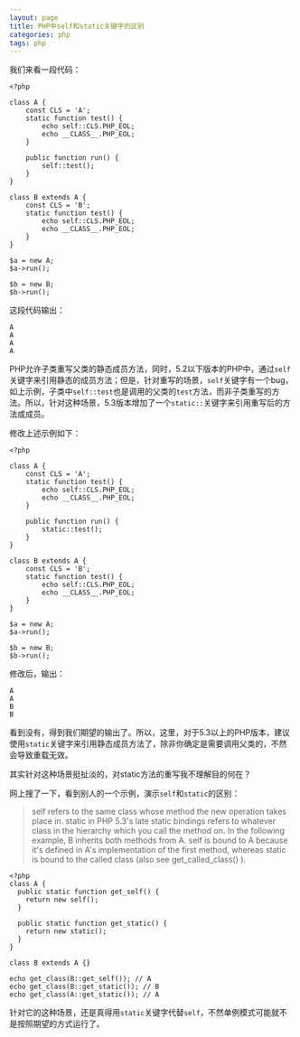 ```yaml
---
layout: page
title: PHP中self和static关键字的区别
categories: php
tags: php
---
```


我们来看一段代码：

	<?php
	
	class A {
	    const CLS = 'A';
	    static function test() {
	        echo self::CLS.PHP_EOL;
	        echo __CLASS__.PHP_EOL;
	    }
	    
	    public function run() {
	        self::test();
	    }
	}
	
	class B extends A {
	    const CLS = 'B';
	    static function test() {
	        echo self::CLS.PHP_EOL;
	        echo __CLASS__.PHP_EOL;
	    }
	}
	
	$a = new A;
	$a->run();
	
	$b = new B;
	$b->run();

这段代码输出：

	A
	A
	A
	A

PHP允许子类重写父类的静态成员方法，同时，5.2以下版本的PHP中，通过`self`关键字来引用静态的成员方法；但是，针对重写的场景，`self`关键字有一个bug，如上示例，子类中`self::test`也是调用的父类的`test`方法，而非子类重写的方法。所以，针对这种场景，5.3版本增加了一个`static::`关键字来引用重写后的方法或成员。

修改上述示例如下：

	<?php
	
	class A {
	    const CLS = 'A';
	    static function test() {
	        echo self::CLS.PHP_EOL;
	        echo __CLASS__.PHP_EOL;
	    }
	    
	    public function run() {
	        static::test();
	    }
	}
	
	class B extends A {
	    const CLS = 'B';
	    static function test() {
	        echo self::CLS.PHP_EOL;
	        echo __CLASS__.PHP_EOL;
	    }
	}
	
	$a = new A;
	$a->run();
	
	$b = new B;
	$b->run();

修改后，输出：

	A
	A
	B
	B

看到没有，得到我们期望的输出了。所以，这里，对于5.3以上的PHP版本，建议使用`static`关键字来引用静态成员方法了，除非你确定是需要调用父类的，不然会导致重载无效。

其实针对这种场景挺扯淡的，对static方法的重写我不理解目的何在？


网上搜了一下，看到别人的一个示例，演示`self`和`static`的区别：


> self refers to the same class whose method the new operation takes place in.
static in PHP 5.3's late static bindings refers to whatever class in the hierarchy which you call the method on.
In the following example, B inherits both methods from A. self is bound to A because it's defined in A's implementation of the first method, whereas static is bound to the called class (also see  get_called_class() ).

	<?php
	class A {
	  public static function get_self() {
	    return new self();
	  }
	 
	  public static function get_static() {
	    return new static();
	  }
	}
	 
	class B extends A {}
	 
	echo get_class(B::get_self()); // A
	echo get_class(B::get_static()); // B
	echo get_class(A::get_static()); // A


针对它的这种场景，还是真得用`static`关键字代替`self`，不然单例模式可能就不是按照期望的方式运行了。